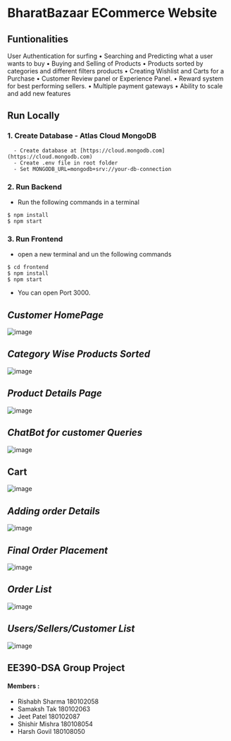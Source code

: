 # BharatBazaar ECommerce Website

## Funtionalities
User Authentication for surfing
•
Searching and Predicting what a user wants to buy
•
Buying and Selling of Products
•
Products sorted by categories and different filters products
•
Creating Wishlist and Carts for a Purchase
•
Customer Review panel or Experience Panel.
•
Reward system for best performing sellers.
•
Multiple payment gateways
•
Ability to scale and add new features

## Run Locally
### 1. Create Database - Atlas Cloud MongoDB
```
  - Create database at [https://cloud.mongodb.com](https://cloud.mongodb.com)
  - Create .env file in root folder
  - Set MONGODB_URL=mongodb+srv://your-db-connection
  ```

### 2. Run Backend
* Run the following commands in a terminal
```
$ npm install
$ npm start
```
### 3. Run Frontend

* open a new terminal and un the following commands
```
$ cd frontend
$ npm install
$ npm start
```
* You can open Port 3000.

## *Customer HomePage*

![image](https://user-images.githubusercontent.com/44923359/130668394-33db063c-9d50-441b-95bb-30a408f0ede1.png)

## *Category Wise Products Sorted*

![image](https://user-images.githubusercontent.com/44923359/130668133-b1b0530e-c876-4ba8-bf62-313b04f3ac4c.png)

## *Product Details Page*

![image](https://user-images.githubusercontent.com/44923359/130668891-c725b701-f03e-416d-a545-0efe56f3e444.png)

## *ChatBot for customer Queries*

![image](https://user-images.githubusercontent.com/44923359/130668294-baa303b7-7581-4d56-906b-f6a676b9db99.png)

## Cart

![image](https://user-images.githubusercontent.com/44923359/130668738-8075898b-af7f-4251-accd-ffa8752da246.png)

## *Adding order Details*

![image](https://user-images.githubusercontent.com/44923359/130668993-308c4529-2df6-4d08-83ba-5e65d2c9ab70.png)

## *Final Order Placement*

![image](https://user-images.githubusercontent.com/44923359/130669107-df57fee8-91c8-4793-a0b7-ab3d8b7fdab4.png)

## *Order List*

![image](https://user-images.githubusercontent.com/44923359/130668481-08eb4db4-8b82-46c9-8de5-58f46de4ba3d.png)

## *Users/Sellers/Customer List*

![image](https://user-images.githubusercontent.com/44923359/130668598-4f1d9d40-338d-4dd3-8eaf-f8d538ade4ac.png)



## EE390-DSA Group Project
#### Members : 
* Rishabh Sharma 180102058
* Samaksh Tak 180102063
* Jeet Patel 180102087
* Shishir Mishra 180108054
* Harsh Govil 180108050
